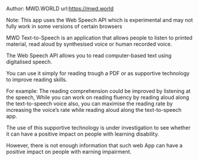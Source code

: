 
Author: MWD.WORLD
url:https://mwd.world

Note: This app uses the Web Speech API
which is experimental and may not 
fully work in some versions of certain browsers


MWD Text-to-Speech is an application that allows people to listen to printed material, read aloud by synthesised voice or human recorded voice. 

The Web Speech API allows you to read computer-based text using digitalised speech.

You can use it simply for reading trough a PDF or as supportive technology to improve reading skills.

For example:
The reading comprehension could be improved by listening at the speech,
While you can work on reading fluency by reading aloud along the text-to-speech voice also, you can maximise the reading rate by increasing the voice’s rate while reading aloud along the text-to-speech app.

The use of this supportive technology is under investigation to see whether it can have a positive impact on people with learning disability.

However, there is not enough information that such web App can have a positive impact on people with earning impairment.
